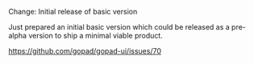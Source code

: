 Change: Initial release of basic version

Just prepared an initial basic version which could be released as a pre-alpha
version to ship a minimal viable product.

https://github.com/gopad/gopad-ui/issues/70
